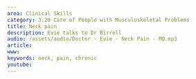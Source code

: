 ```yaml
---
area: Clinical Skills
category: 3.20 Care of People with Musculoskeletal Problems
title: Neck pain
description: Evie talks to Dr Birrell
audio: /assets/audio/Doctor - Evie - Neck Pain - MQ.mp3
article: 
www: 
keywords: neck, pain, chronic
youtube:
--- 
```

